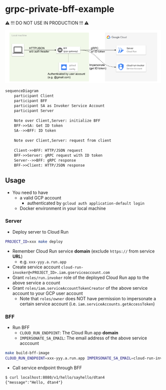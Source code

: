 # grpc-private-bff-example

:warning: !!! DO NOT USE IN PRODUCTION !!! :warning:

![](grpc-private-bff-example.png)

```mermaid
sequenceDiagram
    participant Client
    participant BFF
    participant SA as Invoker Service Account
    participant Server

    Note over Client,Server: initialize BFF
    BFF->>SA: Get ID token
    SA-->>BFF: ID token

    Note over Client,Server: request from client

    Client->>BFF: HTTP/JSON request
    BFF->>Server: gRPC request with ID token
    Server-->>BFF: gRPC response
    BFF->>Client: HTTP/JSON response
```

## Usage

- You need to have
    - a valid GCP account
        - authenticated by `gcloud auth application-default login`
    - Docker environment in your local machine

### Server

- Deploy server to Cloud Run

```bash
PROJECT_ID=xxx make deploy
```

- Remember Cloud Run service **domain** (exclude `https://` from service **URL**)
    - e.g. `xxx-yyy.a.run.app`
- Create service account `cloud-run-invoker@<PROJECT_ID>.iam.gserviceaccount.com`
- Grant `roles/run.invoker` role of the deployed Cloud Run app to the above service a ccount
- Grant `roles/iam.serviceAccountTokenCreator` of the above service account to your GCP user account
    - Note that `roles/owner` does NOT have permission to impersonate a certain service account (i.e. `iam.serviceAccounts.getAccessToken`)

### BFF

- Run BFF
    - `CLOUD_RUN_ENDPOINT`: The Cloud Run app **domain**
    - `IMPERSONATE_SA_EMAIL`: The email address of the above service acccount

```bash
make build-bff-image
CLOUD_RUN_ENDPOINT=xxx-yyy.a.run.app IMPERSONATE_SA_EMAIL=cloud-run-invoker@xxx.iam.gserviceaccount.com make run-bff-image
```

- Call service endpoint through BFF

```sh-session
$ curl localhost:8080/v1/hello/sayhello/dtan4
{"message":"Hello, dtan4"}
```
